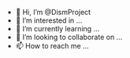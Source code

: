 - 👋 Hi, I’m @DismProject
- 👀 I’m interested in ...
- 🌱 I’m currently learning ...
- 💞️ I’m looking to collaborate on ...
- 📫 How to reach me ...

<!---
DismProject/DismProject is a ✨ special ✨ repository because its `README.md` (this file) appears on your GitHub profile.
You can click the Preview link to take a look at your changes.
--->
